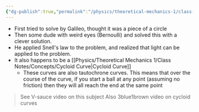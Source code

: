 ```yaml
---
{"dg-publish":true,"permalink":"/physics/theoretical-mechanics-1/class-notes/concepts/brachistachrone-problem/"}
---
```


- First tried to solve by Galileo, thought it was a piece of a circle
- Then some dude with weird eyes (Bernoulli) and solved this with a clever solution. 
- He applied Snell's law to the problem, and realized that light can be applied to the problem. 
- It also happens to be a [[Physics/Theoretical Mechanics 1/Class Notes/Concepts/Cycloid Curve\|Cycloid Curve]]
	- These curves are also tautochrone curves. This means that over the course of the curve, if you start a ball at any point (assuming no friction) then they will all reach the end at the same point

> See V-sauce video on this subject
> Also 3blue1brown video on cycloid curves


